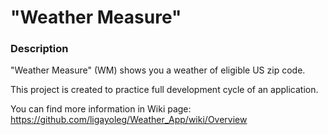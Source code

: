 # "Weather Measure"

### Description

"Weather Measure" (WM) shows you a weather of eligible US zip code.

This project is created to practice full development cycle of an application.

You can find more information in Wiki page: https://github.com/ligayoleg/Weather_App/wiki/Overview
